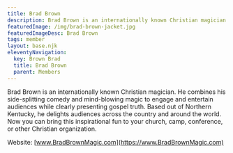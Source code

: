 ```yaml
---
title: Brad Brown
description: Brad Brown is an internationally known Christian magician. He combines his side-splitting comedy and mind-blowing magic to engage and entertain audiences while clearly presenting gospel truth.
featuredImage: /img/brad-brown-jacket.jpg
featuredImageDesc: Brad Brown
tags: member
layout: base.njk
eleventyNavigation:
  key: Brown Brad
  title: Brad Brown
  parent: Members
---
```


Brad Brown is an internationally known Christian magician. He combines his side-splitting comedy and mind-blowing magic to engage and entertain audiences while clearly presenting gospel truth. Based out of Northern Kentucky, he delights audiences across the country and around the world. Now you can bring this inspirational fun to your church, camp, conference, or other Christian organization.

Website: [www.BradBrownMagic.com](https://www.BradBrownMagic.com)
